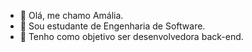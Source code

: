 - 👋 Olá, me chamo Amália.
- 🌱 Sou estudante de Engenharia de Software.
- 💞️ Tenho como objetivo ser desenvolvedora back-end.


<!---
amalia10/amalia10 is a ✨ special ✨ repository because its `README.md` (this file) appears on your GitHub profile.
You can click the Preview link to take a look at your changes.
--->
